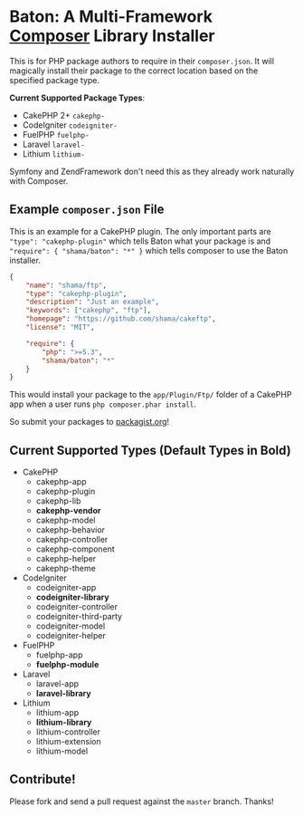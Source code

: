 # Baton: A Multi-Framework [Composer](http://getcomposer.org) Library Installer

This is for PHP package authors to require in their `composer.json`. It will
magically install their package to the correct location based on the specified
package type.

**Current Supported Package Types**:

* CakePHP 2+   `cakephp-`
* CodeIgniter  `codeigniter-`
* FuelPHP      `fuelphp-`
* Laravel      `laravel-`
* Lithium      `lithium-`

Symfony and ZendFramework don't need this as they already work naturally with
Composer.

## Example `composer.json` File

This is an example for a CakePHP plugin. The only important parts are
`"type": "cakephp-plugin"` which tells Baton what your package is and
`"require": { "shama/baton": "*" }` which tells composer to use the Baton
installer.

``` json
{
	"name": "shama/ftp",
	"type": "cakephp-plugin",
	"description": "Just an example",
	"keywords": ["cakephp", "ftp"],
	"homepage": "https://github.com/shama/cakeftp",
	"license": "MIT",

	"require": {
		"php": ">=5.3",
		"shama/baton": "*"
	}
}
```

This would install your package to the `app/Plugin/Ftp/` folder of a CakePHP app
when a user runs `php composer.phar install`.

So submit your packages to [packagist.org](http://packagist.org)!

## Current Supported Types (Default Types in Bold)

* CakePHP
    * cakephp-app
    * cakephp-plugin
    * cakephp-lib
    * **cakephp-vendor**
    * cakephp-model
    * cakephp-behavior
    * cakephp-controller
    * cakephp-component
    * cakephp-helper
    * cakephp-theme
* CodeIgniter
    * codeigniter-app
    * **codeigniter-library**
    * codeigniter-controller
    * codeigniter-third-party
    * codeigniter-model
    * codeigniter-helper
* FuelPHP
    * fuelphp-app
    * **fuelphp-module**
* Laravel
    * laravel-app
    * **laravel-library**
* Lithium
    * lithium-app
    * **lithium-library**
    * lithium-controller
    * lithium-extension
    * lithium-model

## Contribute!

Please fork and send a pull request against the `master` branch. Thanks!
